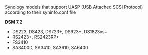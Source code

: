 Synology models that support UASP (USB Attached SCSI Protocol) according to their syninfo.conf file

**DSM 7.2**
  - DS223, DS423, DS723+, DS923+, DS1823xs+
  - RS2423+, RS2423RP+
  - FS3410
  - SA3400D, SA3410, SA3610, SA6400

